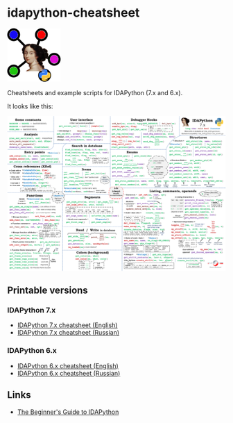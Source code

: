 # idapython-cheatsheet
![cheatsheet.png](cheatsheet_logo.png)

Cheatsheets and example scripts for IDAPython (7.x and 6.x).

It looks like this:

![IDAPython-7.x](IDAPython-7x_cheatsheet_web_en.png)

## Printable versions

### IDAPython 7.x

- [IDAPython 7.x cheatsheet (English)](https://github.com/inforion/idapython-cheatsheet/releases/download/7.x/IDAPython-7.x_cheatsheet_print_en.png)
- [IDAPython 7.x cheatsheet (Russian)](https://github.com/inforion/idapython-cheatsheet/releases/download/7.x/IDAPython-7.x_cheatsheet_print_ru.png)

### IDAPython 6.x

- [IDAPython 6.x cheatsheet (English)](https://github.com/inforion/idapython-cheatsheet/releases/download/v1.0/IDAPython_cheatsheet_print_en.png)
- [IDAPython 6.x cheatsheet (Russian)](https://github.com/inforion/idapython-cheatsheet/releases/download/v1.0/IDAPython_cheatsheet_print_ru.png)

## Links

- [The Beginner's Guide to IDAPython](https://leanpub.com/IDAPython-Book)

  